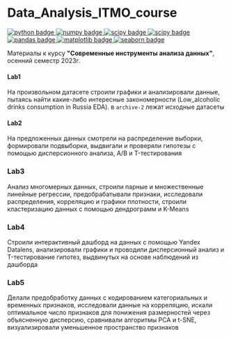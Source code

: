 # Data_Analysis_ITMO_course

<div id="badges">
    <a href="https://www.python.org">
        <img src="https://img.shields.io/badge/python-6a6a6a?style=flat&logo=python&logoColor=white" alt="python badge"/>
    </a>
    <a href="https://numpy.org">
        <img src="https://img.shields.io/badge/numpy-07607e?style=flat&logo=numpy&logoColor=white" alt="numpy badge"/>
    </a>
    <a href="https://scipy.org/">
        <img src="https://img.shields.io/badge/scipy-16537e?style=flat&logo=scipy&logoColor=white" alt="scipy badge"/>
    </a>
    <a href="https://www.statsmodels.org/stable/index.html">
        <img src="https://img.shields.io/badge/statsmodels-00008b?style=flat&logo=statsmodels&logoColor=white" alt="scipy badge"/>
    </a>
    <a href="https://pandas.pydata.org">
        <img src="https://img.shields.io/badge/pandas-7140ff?style=flat&logo=pandas&logoColor=white" alt="pandas badge"/>
    </a>
    <a href="https://matplotlib.org">
        <img src="https://img.shields.io/badge/matplotlib-3d85c6?style=flat&logo=matplotlib&logoColor=white" alt="matplotlib badge"/>
    </a>
    <a href="https://seaborn.pydata.org/">
        <img src="https://img.shields.io/badge/seaborn-6993b8?style=flat&logo=seaborn&logoColor=white" alt="seaborn badge"/>
    </a>
  
</div>

Материалы к курсу **"Современные инструменты анализа данных"**, осенний семестр 2023г.

#### Lab1
На произвольном датасете строили графики и анализировали данные, пытаясь найти какие-либо интересные закономерности (Low_alcoholic drinks consumption in Russia EDA). в `archive-2` лежат исходные датасеты

#### Lab2
На предложенных данных смотрели на распределение выборки, формировали подвыборки, выдвигали и проверяли гипотезы с помощью дисперсионного анализа, A/B и T-тестирования

### Lab3
Анализ многомерных данных, строили парные и множественные линейные регрессии, предобрабатывали признаки, исследовали распределения, корреляцию и графики плотности, строили кластеризацию данных с помощью дендрограмм и K-Means

### Lab4
Строили интерактивный дашборд на данных с помощью Yandex Datalens, анализировали графики и проводили дисперсионный анализ и T-тестирование гипотез, выдвинутых на основе наблюдений из дашборда

### Lab5
Делали предобработку данных с кодированием категориальных и временных признаков, исследовали данные на корреляцию, искали оптимальное число признаков для понижения размерностей через объясненную дисперсию, сравнивали алгоритмы PCA и t-SNE, визуализировали уменьшенное пространство признаков
